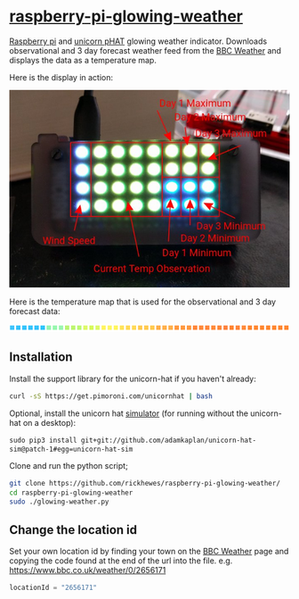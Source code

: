 # [raspberry-pi-glowing-weather](https://github.com/rickhewes/raspberry-pi-glowing-weather/)

[Raspberry pi](https://www.raspberrypi.org) and [unicorn pHAT](https://github.com/pimoroni/unicorn-hat) glowing weather indicator. Downloads observational and 3 day forecast weather feed from the [BBC Weather](http://www.bbc.co.uk/weather/about/17543675) and displays the data as a temperature map.

Here is the display in action:

![alt text](https://github.com/rickhewes/raspberry-pi-glowing-weather/blob/master/assets/glowing-weather.jpg "zero pi glow weather")

Here is the temperature map that is used for the observational and 3 day forecast data:

![alt text](https://github.com/rickhewes/raspberry-pi-glowing-weather/blob/master/assets/temperature-map.png "temperature map")

## Installation

Install the support library for the unicorn-hat if you haven't already:
```bash
curl -sS https://get.pimoroni.com/unicornhat | bash
```

Optional, install the unicorn hat [simulator](https://github.com/jayniz/unicorn-hat-sim) (for running without the unicorn-hat on a desktop):
```
sudo pip3 install git+git://github.com/adamkaplan/unicorn-hat-sim@patch-1#egg=unicorn-hat-sim
```

Clone and run the python script;
```bash
git clone https://github.com/rickhewes/raspberry-pi-glowing-weather/
cd raspberry-pi-glowing-weather
sudo ./glowing-weather.py
```

## Change the location id

Set your own location id by finding your town on the [BBC Weather](https://www.bbc.co.uk/weather) page and copying the code found at the end of the url into the file. e.g. https://www.bbc.co.uk/weather/0/2656171

```python
locationId = "2656171"
```
